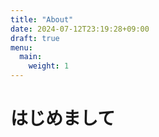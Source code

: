 ```yaml
---
title: "About"
date: 2024-07-12T23:19:28+09:00
draft: true
menu:
  main:
    weight: 1
---
```


# はじめまして